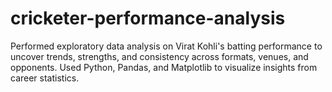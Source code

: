 # cricketer-performance-analysis
Performed exploratory data analysis on Virat Kohli's batting performance to uncover trends, strengths, and consistency across formats, venues, and opponents. Used Python, Pandas, and Matplotlib to visualize insights from career statistics.
